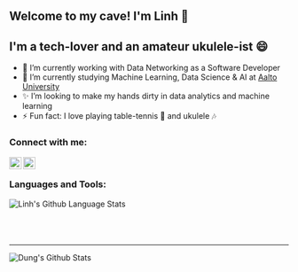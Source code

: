 ## Welcome to my cave! I'm Linh 👋

## I'm a tech-lover and an amateur ukulele-ist 😄
- 🔭 I’m currently working with Data Networking as a Software Developer
- 🌱 I’m currently studying Machine Learning, Data Science & AI at [Aalto University][aalto]
- ✨ I’m looking to make my hands dirty in data analytics and machine learning
- ⚡ Fun fact: I love playing table-tennis 🏓 and ukulele 🎶

### Connect with me:

[<img align="left" alt="Khanhlinh | LinkedIn" width="22px" src="https://cdn.jsdelivr.net/npm/simple-icons@v3/icons/linkedin.svg" />][linkedin]
[<img align="left" alt="Khanhlinh | Porfolio" width="22px" src="https://cdn.jsdelivr.net/npm/simple-icons@v3/icons/github.svg" />][portfolio]

<br />

### Languages and Tools:
<img align="left" alt="Linh's Github Language Stats" src="https://github-readme-stats.vercel.app/api/top-langs/?username=khalinguy&layout=compact" />

<br />

<br />
<br />
<br />

---
<img align="left" alt="Dung's Github Stats" src="https://github-readme-stats.vercel.app/api?username=khalinguy&show_icons=true&hide_border=true&count_private=true" />
<br />


[aalto]: https://www.aalto.fi/en/study-options/masters-programme-in-computer-communication-and-information-sciences-machine-learning
[linkedin]: https://www.linkedin.com/in/khanh-linh-nguyen-veronica/
[portfolio]: https://khalinguy.github.io/


